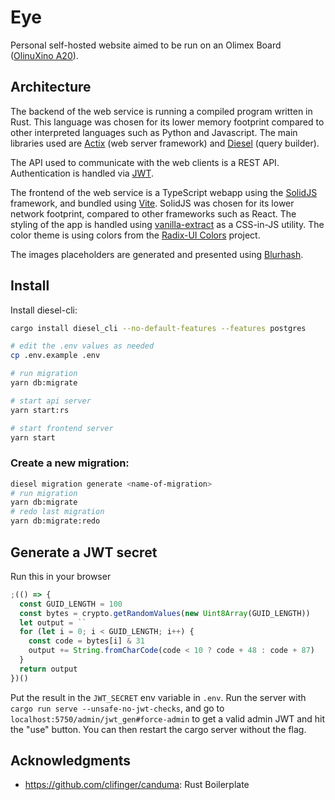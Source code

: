 # Eye

Personal self-hosted website aimed to be run on an Olimex Board ([OlinuXino A20](https://www.olimex.com/Products/OLinuXino/A20/A20-OLinuXino-MICRO/open-source-hardware)).

## Architecture

The backend of the web service is running a compiled program written in Rust. This language was chosen for its lower memory footprint compared to other interpreted languages such as Python and Javascript. The main libraries used are [Actix](https://actix.rs/) (web server framework) and [Diesel](https://diesel.rs/) (query builder).

The API used to communicate with the web clients is a REST API. Authentication is handled via [JWT](https://jwt.io/).

The frontend of the web service is a TypeScript webapp using the [SolidJS](https://www.solidjs.com/) framework, and bundled using [Vite](https://vitejs.dev/). SolidJS was chosen for its lower network footprint, compared to other frameworks such as React. The styling of the app is handled using [vanilla-extract](https://vanilla-extract.style/) as a CSS-in-JS utility. The color theme is using colors from the [Radix-UI Colors](https://www.radix-ui.com/docs/colors/palette-composition/the-scales) project.

The images placeholders are generated and presented using [Blurhash](https://blurha.sh/).

## Install

Install diesel-cli:

```sh
cargo install diesel_cli --no-default-features --features postgres
```

```sh
# edit the .env values as needed
cp .env.example .env

# run migration
yarn db:migrate

# start api server
yarn start:rs

# start frontend server
yarn start
```

### Create a new migration:

```sh
diesel migration generate <name-of-migration>
# run migration
yarn db:migrate
# redo last migration
yarn db:migrate:redo
```

## Generate a JWT secret

Run this in your browser

```js
;(() => {
  const GUID_LENGTH = 100
  const bytes = crypto.getRandomValues(new Uint8Array(GUID_LENGTH))
  let output = ``
  for (let i = 0; i < GUID_LENGTH; i++) {
    const code = bytes[i] & 31
    output += String.fromCharCode(code < 10 ? code + 48 : code + 87)
  }
  return output
})()
```

Put the result in the `JWT_SECRET` env variable in `.env`.
Run the server with `cargo run serve --unsafe-no-jwt-checks`, and go to `localhost:5750/admin/jwt_gen#force-admin` to get a valid admin JWT and hit the "use" button. You can then restart the cargo server without the flag.

## Acknowledgments

- https://github.com/clifinger/canduma: Rust Boilerplate
